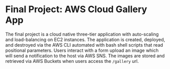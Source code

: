 # Final Project: AWS Cloud Gallery App
The final project is a cloud native three-tier application with auto-scaling and load-balancing on EC2 instances. The application is created, deployed, and destroyed via the AWS CLI automated with bash shell scripts that read positional parameters. Users interact with a form upload an image which will send a notification to the host via AWS SNS. The images are stored and retrieved via AWS Buckets when users access the `/gallery` url. 
